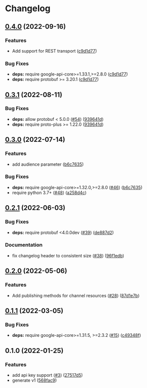 # Changelog

## [0.4.0](https://github.com/googleapis/python-eventarc-publishing/compare/v0.3.1...v0.4.0) (2022-09-16)


### Features

* Add support for REST transport ([c9d1d77](https://github.com/googleapis/python-eventarc-publishing/commit/c9d1d77123d3713e2d2c575b75b20a002c56f0e2))


### Bug Fixes

* **deps:** require google-api-core>=1.33.1,>=2.8.0 ([c9d1d77](https://github.com/googleapis/python-eventarc-publishing/commit/c9d1d77123d3713e2d2c575b75b20a002c56f0e2))
* **deps:** require protobuf >= 3.20.1 ([c9d1d77](https://github.com/googleapis/python-eventarc-publishing/commit/c9d1d77123d3713e2d2c575b75b20a002c56f0e2))

## [0.3.1](https://github.com/googleapis/python-eventarc-publishing/compare/v0.3.0...v0.3.1) (2022-08-11)


### Bug Fixes

* **deps:** allow protobuf < 5.0.0 ([#54](https://github.com/googleapis/python-eventarc-publishing/issues/54)) ([939641d](https://github.com/googleapis/python-eventarc-publishing/commit/939641d1ac8a314893de7ab0c1b44e100abaef5b))
* **deps:** require proto-plus >= 1.22.0 ([939641d](https://github.com/googleapis/python-eventarc-publishing/commit/939641d1ac8a314893de7ab0c1b44e100abaef5b))

## [0.3.0](https://github.com/googleapis/python-eventarc-publishing/compare/v0.2.1...v0.3.0) (2022-07-14)


### Features

* add audience parameter ([b6c7635](https://github.com/googleapis/python-eventarc-publishing/commit/b6c7635ba61bc3c031dce4ef0a5b9035e738915e))


### Bug Fixes

* **deps:** require google-api-core>=1.32.0,>=2.8.0 ([#46](https://github.com/googleapis/python-eventarc-publishing/issues/46)) ([b6c7635](https://github.com/googleapis/python-eventarc-publishing/commit/b6c7635ba61bc3c031dce4ef0a5b9035e738915e))
* require python 3.7+ ([#48](https://github.com/googleapis/python-eventarc-publishing/issues/48)) ([a258d4c](https://github.com/googleapis/python-eventarc-publishing/commit/a258d4cb7c8d1e07e3542c9b3814a75455418ff1))

## [0.2.1](https://github.com/googleapis/python-eventarc-publishing/compare/v0.2.0...v0.2.1) (2022-06-03)


### Bug Fixes

* **deps:** require protobuf <4.0.0dev ([#39](https://github.com/googleapis/python-eventarc-publishing/issues/39)) ([de887d2](https://github.com/googleapis/python-eventarc-publishing/commit/de887d2702f64bbdb025a9dc841d694119b351a1))


### Documentation

* fix changelog header to consistent size ([#38](https://github.com/googleapis/python-eventarc-publishing/issues/38)) ([96f1edb](https://github.com/googleapis/python-eventarc-publishing/commit/96f1edbd3eb44f8729f630b4b0fbb5668a3f2099))

## [0.2.0](https://github.com/googleapis/python-eventarc-publishing/compare/v0.1.1...v0.2.0) (2022-05-06)


### Features

* Add publishing methods for channel resources ([#28](https://github.com/googleapis/python-eventarc-publishing/issues/28)) ([87d1e7b](https://github.com/googleapis/python-eventarc-publishing/commit/87d1e7bf20407dce888778454893b74640addf80))

## [0.1.1](https://github.com/googleapis/python-eventarc-publishing/compare/v0.1.0...v0.1.1) (2022-03-05)


### Bug Fixes

* **deps:** require google-api-core>=1.31.5, >=2.3.2 ([#15](https://github.com/googleapis/python-eventarc-publishing/issues/15)) ([c49348f](https://github.com/googleapis/python-eventarc-publishing/commit/c49348faf39881533e18ce2ddbc48a868d6bc9da))

## 0.1.0 (2022-01-25)


### Features

* add api key support ([#3](https://github.com/googleapis/python-eventarc-publishing/issues/3)) ([27517d5](https://github.com/googleapis/python-eventarc-publishing/commit/27517d59eee4b8ea380b1ce79903590b372a44dd))
* generate v1 ([568fac9](https://github.com/googleapis/python-eventarc-publishing/commit/568fac9951be93a661af5a8a06688191b9fe87ac))
